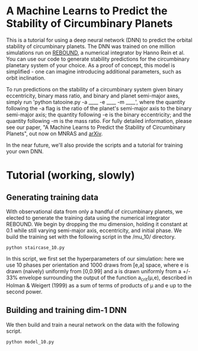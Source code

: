 # A Machine Learns to Predict the Stability of Circumbinary Planets

This is a tutorial for using a deep neural network (DNN) to predict the orbital stability of circumbinary planets. The DNN was trained on one million simulations run on [REBOUND](http://rebound.readthedocs.io/en/latest/index.html), a numerical integrator by Hanno Rein et al. You can use our code to generate stability predictions for the circumbinary planetary system of your choice. As a proof of concept, this model is simplified - one can imagine introducing additional parameters, such as orbit inclination. 

To run predictions on the stability of a circumbinary system given binary eccentricity, binary mass ratio, and binary and planet semi-major axes, simply run 'python tatooine.py -a ____ -e ____ -m ____', where the quantity following the -a flag is the ratio of the planet's semi-major axis to the binary semi-major axis; the quantity following -e is the binary eccentricity; and the quantity following -m is the mass ratio. For fully detailed information, please see our paper, "A Machine Learns to Predict the Stability of Circumbinary Planets", out now on MNRAS and [arXiv](https://arxiv.org/abs/1801.03955).

In the near future, we'll also provide the scripts and a tutorial for training your own DNN.

# Tutorial (working, slowly)

## Generating training data
With observational data from only a handful of circumbinary planets, we elected to generate the training data using the numerical integrator REBOUND. We begin by dropping the mu dimension, holding it constant at 0.1 while still varying semi-major axis, eccentricity, and initial phase. We build the training set with the following script in the /mu_10/ directory.  

```
python staircase_10.py
```

In this script, we first set the hyperparameters of our simulation: here we use 10 phases per orientation and 1000 draws from [e,a] space, where e is drawn (naively) uniformly from [0,0.99] and a is drawn uniformly from a +/- 33% envelope surrounding the output of the function a<sub>crit</sub>(µ,e), described in Holman & Weigert (1999) as a sum of terms of products of µ and e up to the second power. 


## Building and training dim-1 DNN
We then build and train a neural network on the data with the following script. 

```
python model_10.py
```
 
